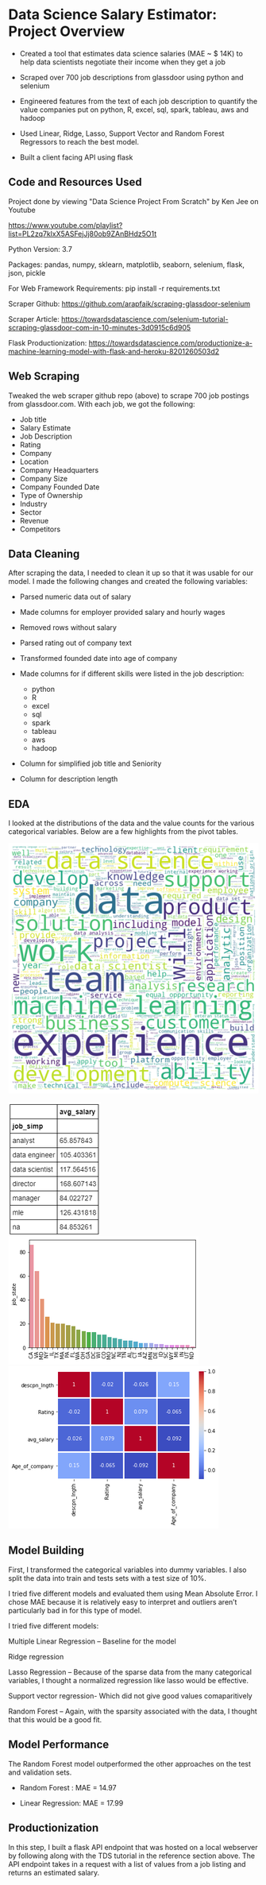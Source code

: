 # Data Science Salary Estimator: Project Overview

- Created a tool that estimates data science salaries (MAE ~ $ 14K) to help data scientists negotiate their income when they get a job

- Scraped over 700 job descriptions from glassdoor using python and selenium

- Engineered features from the text of each job description to quantify the value companies put on python, R,	excel,	sql,	spark,	tableau,	aws and	hadoop

- Used Linear, Ridge, Lasso, Support Vector and Random Forest Regressors to reach the best model.

- Built a client facing API using flask

## Code and Resources Used
Project done by viewing "Data Science Project From Scratch" by Ken Jee on Youtube

https://www.youtube.com/playlist?list=PL2zq7klxX5ASFejJj80ob9ZAnBHdz5O1t

Python Version: 3.7

Packages: pandas, numpy, sklearn, matplotlib, seaborn, selenium, flask, json, pickle

For Web Framework Requirements: pip install -r requirements.txt

Scraper Github: https://github.com/arapfaik/scraping-glassdoor-selenium

Scraper Article: https://towardsdatascience.com/selenium-tutorial-scraping-glassdoor-com-in-10-minutes-3d0915c6d905

Flask Productionization: https://towardsdatascience.com/productionize-a-machine-learning-model-with-flask-and-heroku-8201260503d2

## Web Scraping

Tweaked the web scraper github repo (above) to scrape 700 job postings from glassdoor.com. With each job, we got the following:

- Job title
- Salary Estimate
- Job Description
- Rating
- Company
- Location
- Company Headquarters
- Company Size
- Company Founded Date
- Type of Ownership
- Industry
- Sector
- Revenue
- Competitors

## Data Cleaning

After scraping the data, I needed to clean it up so that it was usable for our model. I made the following changes and created the following variables:

- Parsed numeric data out of salary

- Made columns for employer provided salary and hourly wages

- Removed rows without salary

- Parsed rating out of company text

- Transformed founded date into age of company

- Made columns for if different skills were listed in the job description:

   - python
   - R
   - excel
   - sql
   - spark 
   - tableau
   - aws 
   - hadoop
 
- Column for simplified job title and Seniority
 
- Column for description length

## EDA
I looked at the distributions of the data and the value counts for the various categorical variables. Below are a few highlights from the pivot tables.

![](/images/wordcloud%20of%20job%20description.png)

![](/images/salary%20by%20job%20title.png)
![](/images/job%20opportunities%20by%20state.png)
![](/images/correlation.png)

## Model Building
First, I transformed the categorical variables into dummy variables. I also split the data into train and tests sets with a test size of 10%.

I tried five different models and evaluated them using Mean Absolute Error. I chose MAE because it is relatively easy to interpret and outliers aren’t particularly bad in for this type of model.

I tried five different models:

Multiple Linear Regression – Baseline for the model

Ridge regression

Lasso Regression – Because of the sparse data from the many categorical variables, I thought a normalized regression like lasso would be effective.

Support vector regression- Which did not give good values comaparitively

Random Forest – Again, with the sparsity associated with the data, I thought that this would be a good fit.

## Model Performance

The Random Forest model outperformed the other approaches on the test and validation sets.

- Random Forest : MAE = 14.97

- Linear Regression: MAE = 17.99

## Productionization

In this step, I built a flask API endpoint that was hosted on a local webserver by following along with the TDS tutorial in the reference section above. The API endpoint takes in a request with a list of values from a job listing and returns an estimated salary.
















